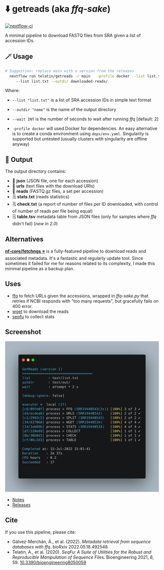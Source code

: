 # :arrow_down: getreads (aka *ffq-sake*)

[![nextflow-ci](https://github.com/telatin/getreads/actions/workflows/ci.yaml/badge.svg)](https://github.com/telatin/getreads/actions/workflows/ci.yaml)

A minimal pipeline to download FASTQ files from SRA given
a list of accession IDs.

## :magic_wand: Usage

```bash
# Suggestion: replace main with a version from the releases 
  nextflow run telatin/getreads -r main   -profile docker --list list.txt --outdir sra --list list.txt --outdir sra
     --list list.txt --outdir downloaded-reads/
```

Where:

* `--list "list.txt"` is a list of SRA accession IDs in simple text format
* `--outdir "name"` is the name of the output directory
* `--wait INT` is the number of seconds to wait after running _ffq_ [default: 2]

* `-profile docker` will used Docker for dependencies. An easy alternative is to create a conda environment using `deps/env.yaml`. Singularity is supported but untested (usually clusters with singularity are offline anyway)
  
## :open_file_folder: Output

The output directory contains:

* :file_folder: **json** (JSON file, one for each accession)
* :file_folder: **urls** (text files with the download URIs)
* :file_folder: **reads** (FASTQ.gz files, a set per accession)
* :spiral_notepad: **stats.txt** (reads statistics)
* :spiral_notepad: **check.txt** (a report of number of files per ID downloaded, with control of number of reads per file being equal)
* :spiral_notepad: **table.tsv** metadata table from JSON files (only for samples where _ffq_ didn't fail) (_new in 2.0_)

## Alternatives

**[nf-core/fetchngs :star:](https://github.com/nf-core/fetchngs/)** is a fully-featured
pipeline to download reads and associated metadata. It's a fantastic and regularly
update tool.
Since sometimes it failed for me for reasons related to its complexity,
I made this minimal pipeline as a backup plan.

## Uses

* [ffq](https://github.com/pachterlab/ffq) to fetch URLs given the accessions, wrapped in _ffq-sake.py_ that retries if NCBI responds with "too many requests", but gracefully fails on 400 error.
* [wget](https://github.com/mirror/wget) to download the reads
* [seqfu](https://github.com/telatin/seqfu2) to collect stats

## Screenshot

![Screenshot](docs/imgs/getreads-test.png)

* [Notes](test/README.md)
* [Releases](docs/RELEASES.md)


## Cite

If you use this pipeline, please cite:

* Gálvez-Merchán, Á., et al. (2022). *Metadata retrieval from sequence databases with ffq*. bioRxiv 2022.05.18.492548.
* Telatin, A., et al. (2020). *SeqFu: A Suite of Utilities for the Robust and Reproducible Manipulation of Sequence File*s. Bioengineering 2021, 8, 59. [10.3390/bioengineering8050059](https://doi.org/10.3390/bioengineering8050059)

